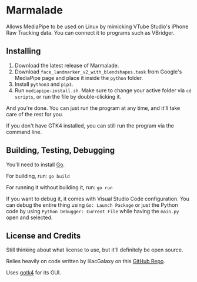 # Marmalade

Allows MediaPipe to be used on Linux by mimicking VTube Studio's iPhone Raw Tracking data. You can connect it to programs such as VBridger.

## Installing

1. Download the latest release of Marmalade.
2. Download `face_landmarker_v2_with_blendshapes.task` from Google's MediaPipe page and place it inside the `python` folder.
3. Install `python3` and `pip3`.
4. Run `mediapipe-install.sh`. Make sure to change your active folder via `cd scripts`, or run the file by double-clicking it.

And you're done. You can just run the program at any time, and it'll take care of the rest for you.

If you don't have GTK4 installed, you can still run the program via the command line.

## Building, Testing, Debugging

You'll need to install [Go](https://go.dev/).

For building, run: `go build`

For running it without building it, run: `go run`

If you want to debug it, it comes with Visual Studio Code configuration. You can debug the entire thing using `Go: Launch Package` or just the Python code by using `Python Debugger: Current File` while having the `main.py` open and selected.

## License and Credits

Still thinking about what license to use, but it'll definitely be open source.

Relies heavily on code written by lilacGalaxy on this [GitHub Repo](https://github.com/lilac-galaxy/lilacs-mediapipe-forward-vts-plugin).

Uses [gotk4](https://github.com/diamondburned/gotk4) for its GUI.